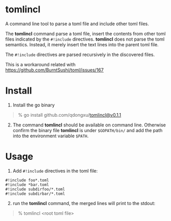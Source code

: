 # tomlincl
A command line tool to parse a toml file and include other toml files.

The **tomlincl** command parse a toml file, insert the contents from other toml
files indicated by the `#!include` directives. **tomlincl** does not parse the
toml semantics. Instead, it merely insert the text lines into the parent toml file.

The `#!include` directives are parsed recursively in the discovered files.

This is a workaround related with https://github.com/BurntSushi/toml/issues/167

# Install

1. Install the go binary
> % go install github.com/qdongxu/tomlincl@v0.1.1

2. The command **tomlincl** should be available on command line. Otherwise confirm
the binary file **tomlincl** is under `$GOPATH/bin/` and add the path into the environment
variable `$PATH`.

# Usage

1. Add `#!include` directives in the toml file:

```shell
#!include foo*.toml
#!include *bar.toml
#!include subdirfoo/*.toml
#!include subdirbar/*.toml
```

2. run the **tomlincl** command, the merged lines will print to the stdout:

> % tomlincl \<root toml file\>

